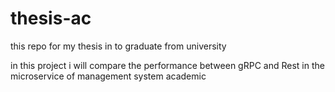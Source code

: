 # thesis-ac
this repo for my thesis in to graduate from university

in this project i will compare the performance between gRPC and Rest in the microservice of management system academic
